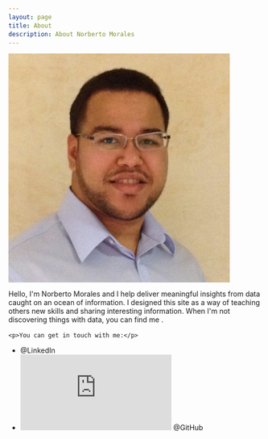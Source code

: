 ```yaml
---
layout: page
title: About
description: About Norberto Morales
---
```


<p>
<img src="/assets/me.jpg" style="width: 440px;" align="middle"/>
</p>


Hello, I'm Norberto Morales and I help deliver meaningful insights from data caught on an ocean of information. I designed this site as a way
of teaching others new skills and sharing interesting information. When I'm not discovering things with data, you can find me . 

<div class="contact">

	<p>You can get in touch with me:</p>

<ul class="list-unstyled">
	
<li>
<script src="//platform.linkedin.com/in.js" type="text/javascript"></script>
<script type="IN/MemberProfile" data-id="https://www.linkedin.com/in/norbertomorales" data-format="click" data-related="false" data-text="Norberto%20R.%20Morales"></script>
@LinkedIn
</li>

<li>
<iframe src="https://ghbtns.com/github-btn.html?user=moralesn&type=follow&count=true" frameborder="0" scrolling="0" style="border:none; overflow:hidden;" allowTransparency="true" ></iframe>
@GitHub
</li>
</ul></div>
